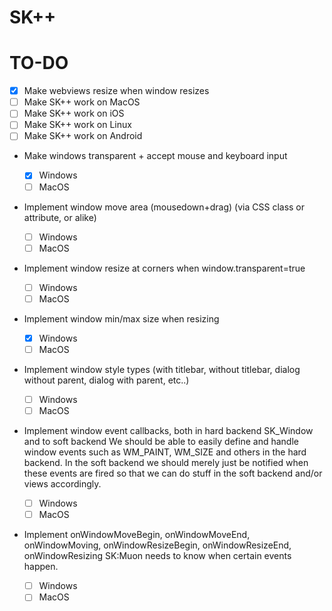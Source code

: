 # SK++


# TO-DO

- [X] Make webviews resize when window resizes
- [ ] Make SK++ work on MacOS
- [ ] Make SK++ work on iOS
- [ ] Make SK++ work on Linux
- [ ] Make SK++ work on Android

- Make windows transparent + accept mouse and keyboard input
	- [X] Windows
	- [ ] MacOS

- Implement window move area (mousedown+drag) (via CSS class or attribute, or alike)
	- [ ] Windows
	- [ ] MacOS
	
- Implement window resize at corners when window.transparent=true
	- [ ] Windows
	- [ ] MacOS

- Implement window min/max size when resizing
	- [X] Windows
	- [ ] MacOS

- Implement window style types (with titlebar, without titlebar, dialog without parent, dialog with parent, etc..)
	- [ ] Windows
	- [ ] MacOS
	
- Implement window event callbacks, both in hard backend SK_Window and to soft backend
We should be able to easily define and handle window events such as WM_PAINT, WM_SIZE and others in the hard backend.
In the soft backend we should merely just be notified when these events are fired so that we can do stuff in the soft backend and/or views accordingly.

	- [ ] Windows
	- [ ] MacOS

- Implement onWindowMoveBegin, onWindowMoveEnd, onWindowMoving, onWindowResizeBegin, onWindowResizeEnd, onWindowResizing
SK:Muon needs to know when certain events happen.
	- [ ] Windows
	- [ ] MacOS